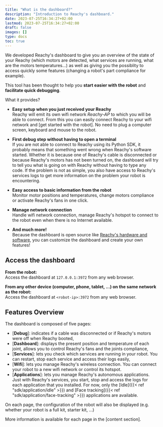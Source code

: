 ```yaml
---
title: "What is the dashboard?"
description: "Introduction to Reachy's dashboard."
date: 2023-07-25T16:34:27+02:00
lastmod: 2023-07-25T16:34:27+02:00
draft: false
images: []
type: docs
toc: true
---
```


We developed Reachy's dashboard to give you an overview of the state of your Reachy (which motors are detected, what services are running, what are the motors temperatures...) as well as giving you the possiblity to access quickly some features (changing a robot's part compliance for example).

This tool has been thought to help you **start easier with the robot** and **facilitate quick debugging**.

What it provides?
* **Easy setup when you just received your Reachy** </br> 
Reachy will emit its own wifi network *Reachy-AP* to which you will be able to connect. From this you can easily connect Reachy to your wifi network and [get started with the robot]. No need to plug a computer screen, keyboard and mouse to the robot.

* **First debug step without having to open a terminal** </br>
If you are not able to connect to Reachy using its Python SDK, it probably means that something went wrong when Reachy's software started. Whether it is because one of Reachy's cable is disconnected or because Reachy's motors has not been turned on, the dashboard will try to tell you what is going on with Reachy without having to type any code.
If the problem is not as simple, you also have access to Reachy's services logs to get more information on the problem your robot is encountering.

* **Easy access to basic information from the robot** </br> 
Monitor motor positions and temperatures, change motors compliance or activate Reachy's fans in one click.

* **Manage network connection** </br> 
Handle wifi network connection, manage Reachy's hotspot to connect to the robot even when there is no Internet available.

* **And much more!** </br> 
Because the dashboard is open source like [Reachy's hardware and software](https://www.pollen-robotics.com/opensource/), you can customize the dashboard and create your own features!

## Access the dashboard

**From the robot:**  
Access the dashboard at `127.0.0.1:3972` from any web browser.

**From any other device (computer, phone, tablet, ...) on the same network as the robot:**  
Access the dashboard at `<robot-ip>:3972` from any web browser.

## Features Overview

The dashboard is composed of five pages:
* [**Debug**]: indicates if a cable was disconnected or if Reachy's motors were off when Reachy booted,
* [**Dashboard**]: displays the present position and temperature of each joint, allows you to control Reachy's fans and the joints compliance,
* [**Services**]: lets you check which services are running in your robot. You can restart, stop each service and access their logs easily,
* [**Wifi**]: lets you manage Reachy's wireless connection. You can connect your robot to a new wifi network or control its hotspot.
* [**Applications**]: lets you manage Reachy's autonomous applications. Just with Reachy's services, you start, stop and access the logs for each application that you installed. For now, only the [Idle]({{< ref "sdk/application/idle" >}}) and [Face tracking]({{< ref "sdk/application/face-tracking" >}}) applications are available.

On each page, the configuration of the robot will also be displayed (e.g. whether your robot is a full kit, starter kit, ...)

More information is available for each page in the [content section].
